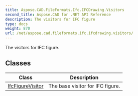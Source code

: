 ```yaml
---
title: Aspose.CAD.FileFormats.Ifc.IFCDrawing.Visitors
second_title: Aspose.CAD for .NET API Reference
description: The visitors for IFC figure
type: docs
weight: 870
url: /net/aspose.cad.fileformats.ifc.ifcdrawing.visitors/
---
```

The visitors for IFC figure.

## Classes

| Class | Description |
| --- | --- |
| [IfcFigureVisitor](./ifcfigurevisitor/) | The base visitor for IFC figure. |


